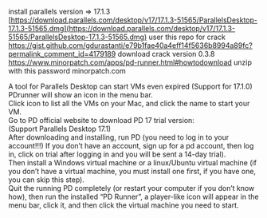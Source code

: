  install parallels version => 17.1.3
 [https://download.parallels.com/desktop/v17/17.1.3-51565/ParallelsDesktop-17.1.3-51565.dmg](https://download.parallels.com/desktop/v17/17.1.3-51565/ParallelsDesktop-17.1.3-51565.dmg)
 user this repo for crack
 https://gist.github.com/gdurastanti/e79b1fae40a4eff14f5636b8994a89fc?permalink_comment_id=4179189
 download crack version 0.3.8
 https://www.minorpatch.com/apps/pd-runner.html#howtodownload
 unzip with this password
 minorpatch.com

A tool for Parallels Desktop can start VMs even expired (Support for 17.1.0)  
PDrunner will show an icon in the menu bar.  
Click icon to list all the VMs on your Mac, and click the name to start your VM.  
Go to PD official website to download PD 17 trial version:  
(Support Parallels Desktop 17.1)  
After downloading and installing, run PD (you need to log in to your account!!!) If you don’t have an account, sign up for a pd account, then log in, click on trial after logging in and you will be sent a 14-day trial).  
Then install a Windows virtual machine or a linux/Ubuntu virtual machine (if you don’t have a virtual machine, you must install one first, if you have one, you can skip this step).  
Quit the running PD completely (or restart your computer if you don’t know how), then run the installed “PD Runner”, a player-like icon will appear in the menu bar, click it, and then click the virtual machine you need to start.
